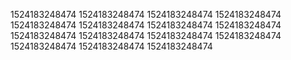 1524183248474
1524183248474
1524183248474
1524183248474
1524183248474
1524183248474
1524183248474
1524183248474
1524183248474
1524183248474
1524183248474
1524183248474
1524183248474
1524183248474
1524183248474